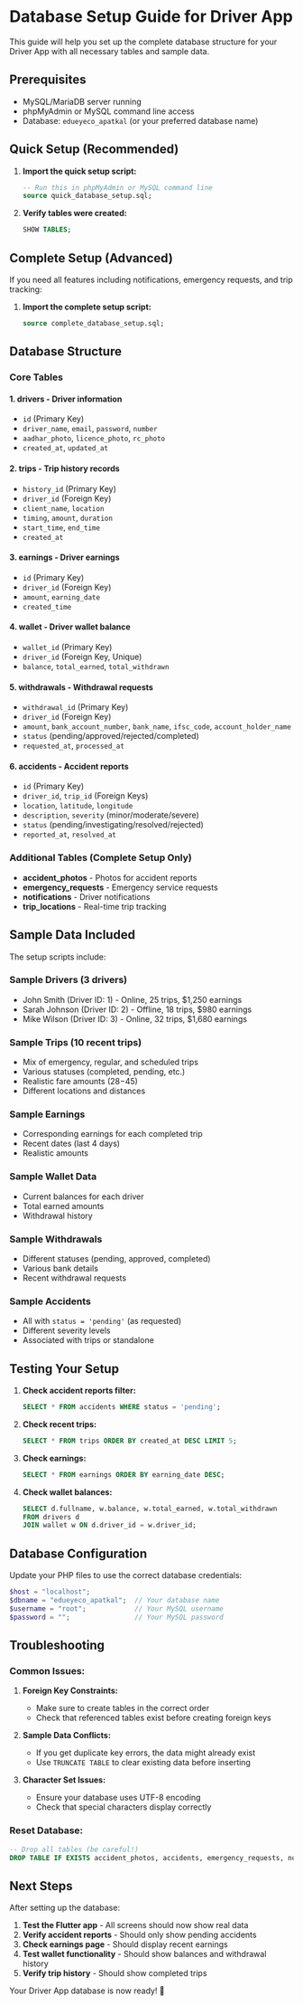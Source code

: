 # Database Setup Guide for Driver App

This guide will help you set up the complete database structure for your Driver App with all necessary tables and sample data.

## Prerequisites

- MySQL/MariaDB server running
- phpMyAdmin or MySQL command line access
- Database: `edueyeco_apatkal` (or your preferred database name)

## Quick Setup (Recommended)

1. **Import the quick setup script:**
   ```sql
   -- Run this in phpMyAdmin or MySQL command line
   source quick_database_setup.sql;
   ```

2. **Verify tables were created:**
   ```sql
   SHOW TABLES;
   ```

## Complete Setup (Advanced)

If you need all features including notifications, emergency requests, and trip tracking:

1. **Import the complete setup script:**
   ```sql
   source complete_database_setup.sql;
   ```

## Database Structure

### Core Tables

#### 1. **drivers** - Driver information
- `id` (Primary Key)
- `driver_name`, `email`, `password`, `number`
- `aadhar_photo`, `licence_photo`, `rc_photo`
- `created_at`, `updated_at`

#### 2. **trips** - Trip history records
- `history_id` (Primary Key)
- `driver_id` (Foreign Key)
- `client_name`, `location`
- `timing`, `amount`, `duration`
- `start_time`, `end_time`
- `created_at`

#### 3. **earnings** - Driver earnings
- `id` (Primary Key)
- `driver_id` (Foreign Key)
- `amount`, `earning_date`
- `created_time`

#### 4. **wallet** - Driver wallet balance
- `wallet_id` (Primary Key)
- `driver_id` (Foreign Key, Unique)
- `balance`, `total_earned`, `total_withdrawn`

#### 5. **withdrawals** - Withdrawal requests
- `withdrawal_id` (Primary Key)
- `driver_id` (Foreign Key)
- `amount`, `bank_account_number`, `bank_name`, `ifsc_code`, `account_holder_name`
- `status` (pending/approved/rejected/completed)
- `requested_at`, `processed_at`

#### 6. **accidents** - Accident reports
- `id` (Primary Key)
- `driver_id`, `trip_id` (Foreign Keys)
- `location`, `latitude`, `longitude`
- `description`, `severity` (minor/moderate/severe)
- `status` (pending/investigating/resolved/rejected)
- `reported_at`, `resolved_at`

### Additional Tables (Complete Setup Only)

- **accident_photos** - Photos for accident reports
- **emergency_requests** - Emergency service requests
- **notifications** - Driver notifications
- **trip_locations** - Real-time trip tracking

## Sample Data Included

The setup scripts include:

### Sample Drivers (3 drivers)
- John Smith (Driver ID: 1) - Online, 25 trips, $1,250 earnings
- Sarah Johnson (Driver ID: 2) - Offline, 18 trips, $980 earnings  
- Mike Wilson (Driver ID: 3) - Online, 32 trips, $1,680 earnings

### Sample Trips (10 recent trips)
- Mix of emergency, regular, and scheduled trips
- Various statuses (completed, pending, etc.)
- Realistic fare amounts ($28-$45)
- Different locations and distances

### Sample Earnings
- Corresponding earnings for each completed trip
- Recent dates (last 4 days)
- Realistic amounts

### Sample Wallet Data
- Current balances for each driver
- Total earned amounts
- Withdrawal history

### Sample Withdrawals
- Different statuses (pending, approved, completed)
- Various bank details
- Recent withdrawal requests

### Sample Accidents
- All with `status = 'pending'` (as requested)
- Different severity levels
- Associated with trips or standalone

## Testing Your Setup

1. **Check accident reports filter:**
   ```sql
   SELECT * FROM accidents WHERE status = 'pending';
   ```

2. **Check recent trips:**
   ```sql
   SELECT * FROM trips ORDER BY created_at DESC LIMIT 5;
   ```

3. **Check earnings:**
   ```sql
   SELECT * FROM earnings ORDER BY earning_date DESC;
   ```

4. **Check wallet balances:**
   ```sql
   SELECT d.fullname, w.balance, w.total_earned, w.total_withdrawn 
   FROM drivers d 
   JOIN wallet w ON d.driver_id = w.driver_id;
   ```

## Database Configuration

Update your PHP files to use the correct database credentials:

```php
$host = "localhost";
$dbname = "edueyeco_apatkal";  // Your database name
$username = "root";            // Your MySQL username
$password = "";                // Your MySQL password
```

## Troubleshooting

### Common Issues:

1. **Foreign Key Constraints:**
   - Make sure to create tables in the correct order
   - Check that referenced tables exist before creating foreign keys

2. **Sample Data Conflicts:**
   - If you get duplicate key errors, the data might already exist
   - Use `TRUNCATE TABLE` to clear existing data before inserting

3. **Character Set Issues:**
   - Ensure your database uses UTF-8 encoding
   - Check that special characters display correctly

### Reset Database:
```sql
-- Drop all tables (be careful!)
DROP TABLE IF EXISTS accident_photos, accidents, emergency_requests, notifications, trip_locations, withdrawals, wallet, earnings, trips, drivers;
```

## Next Steps

After setting up the database:

1. **Test the Flutter app** - All screens should now show real data
2. **Verify accident reports** - Should only show pending accidents
3. **Check earnings page** - Should display recent earnings
4. **Test wallet functionality** - Should show balances and withdrawal history
5. **Verify trip history** - Should show completed trips

Your Driver App database is now ready! 🚀
